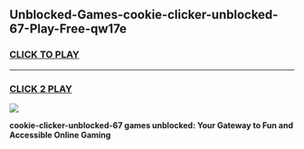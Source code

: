
## Unblocked-Games-cookie-clicker-unblocked-67-Play-Free-qw17e
<h3>
<a href="https://premium76.site?title=cookie-clicker-unblocked-67&ref=18A1">CLICK TO PLAY</a></h3>
<hr>

<h3>
<a href="https://premium76.site?title=cookie-clicker-unblocked-67&ref=18A1">CLICK 2 PLAY</a>
  
</h3>

<a href="https://premium76.site?title=cookie-clicker-unblocked-67&ref=18A1"><img src="https://clearcache.store/games.png"></a>


**cookie-clicker-unblocked-67 games unblocked: Your Gateway to Fun and Accessible Online Gaming**
